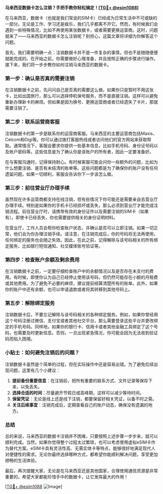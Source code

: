 **马来西亚数据卡怎么注销？手把手教你轻松搞定！[[TG💪+ @esim1088](https://t.me/s/esim1088)]**

在马来西亚，数据卡（也就是我们常说的SIM卡）已经成为日常生活中不可或缺的一部分。无论是工作、学习还是娱乐，我们几乎都离不开它。然而，有时候我们会遇到一些特殊情况，比如不再使用某张数据卡，或者需要更换运营商。这时，问题就来了——马来西亚的数据卡怎么注销呢？别担心，这篇文章将详细为你解答这个问题。

首先，我们需要明确一点：注销数据卡并不是一件复杂的事情，但也不是随随便便就能完成的。在开始之前，你需要做好心理准备，并且按照正确的步骤进行操作。接下来，我们将一步步教你如何注销马来西亚的数据卡。

### 第一步：确认是否真的需要注销

在注销数据卡之前，先问问自己是否真的需要这么做。如果你只是暂时不用这张卡，比如出国旅行，那么可以选择停机保号服务，而不是直接注销。这样可以避免重新办理新卡的麻烦。但如果是因为换号、更换运营商或者已经遗失了卡片，那就需要注销了。

### 第二步：联系运营商客服

注销数据卡的第一步是联系你的运营商客服。马来西亚的主要运营商包括Maxis、Celcom和Digi等。你可以通过拨打客服热线或者访问他们的官方网站来获取帮助。通常情况下，客服会要求你提供一些基本信息，比如手机号码、身份证号码以及账户密码等。这些信息是为了确认你是该账户的所有者，因此一定要准备好。

在与客服沟通时，记得保持耐心。有时候客服可能会问你一些额外的问题，比如为什么想要注销、是否有未结清的账单等。这些问题都是为了确保你的账户没有任何遗留问题。如果一切顺利，客服会告诉你下一步该怎么做。

### 第三步：前往营业厅办理手续

虽然现在许多运营商都支持在线注销，但有些情况下你可能还是需要亲自去营业厅办理手续。特别是如果你的手机卡已经损坏或丢失，那么必须到营业厅才能完成注销流程。前往营业厅时，请携带有效的身份证件以及需要注销的SIM卡（如果有）。即使卡已经丢失，你也需要提供相关的身份证明材料。

在营业厅，工作人员会帮你检查账户状态，并确认是否可以立即注销。如果一切正常，他们会为你办理注销手续。请注意，在注销完成后，你的号码将无法再使用，任何绑定的服务也会随之失效。因此，在此之前，记得解除与该号码相关的所有绑定服务，比如银行短信通知、社交媒体账号验证等。

### 第四步：检查账户余额及剩余费用

在注销数据卡之前，一定要仔细检查账户中的余额情况以及是否存在未支付的费用。有时候，即使你认为自己已经停止使用该号码，但仍然可能存在小额的月租费或其他费用。为了避免不必要的麻烦，建议提前结算清楚所有的账单。此外，如果你的账户中还有余额，也可以申请退款或者将其转移到其他号码上。

### 第五步：解除绑定服务

注销数据卡后，不要忘记解除与该号码相关的各种绑定服务。例如，如果你曾经用这个号码注册过微信、支付宝或者其他社交平台，那么需要登录这些平台并更改绑定的手机号码。同样地，如果你的银行卡、信用卡或者其他金融工具绑定了这个号码，也需要及时更新信息。否则，一旦出现紧急情况，你可能会因为无法收到验证码而陷入困境。

### 小贴士：如何避免注销后的问题？

注销数据卡虽然是个简单的过程，但在实际操作中还是容易出错。为了避免后续出现问题，这里有几个小建议：

1. **提前备份重要信息**：在注销前，把所有重要的联系方式、文件记录等保存下来，以免丢失。
2. **选择合适的时间**：尽量避开节假日或高峰期，这样可以减少等待时间。
3. **保留凭证**：无论是线上还是线下注销，都要保留好相关凭证，以备不时之需。
4. **关注后续事宜**：注销完成后，定期查看自己的账户动态，确保没有遗漏的地方。

### 总结

总的来说，马来西亚的数据卡注销并不困难，只要按照上述步骤一步步来，就可以顺利完成。当然，如果你觉得整个过程太过繁琐，也可以考虑使用虚拟eSIM卡作为替代方案。eSIM卡具有灵活性高、无需实体卡等特点，能够很好地满足现代人对便捷性的需求。无论你最终选择哪种方式，都希望你能顺利解决问题，享受更加顺畅的生活体验。

最后，再次提醒大家，无论是在马来西亚还是其他国家，合理使用通信资源是非常重要的。希望大家都能珍惜手中的数据卡，让它发挥最大的作用！

[[TG💪+ @esim1088](https://t.me/s/esim1088) ![Image](https://i.postimg.cc/4NQfJmqS/Snipaste-2025-05-13-00-14-12.png)]